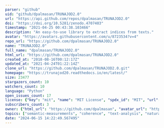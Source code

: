 ```yaml
---
parser: "github"
uid: "github/dpalmasan/TRUNAJOD2.0"
url: "https://api.github.com/repos/dpalmasan/TRUNAJOD2.0"
doi: "https://doi.org/10.5281/zenodo.4707403"
timestamp: "2021-04-25 00:43:38.103466"
description: "An easy-to-use library to extract indices from texts."
avatar: "https://avatars.githubusercontent.com/u/8723534?v=4"
repo_url: "https://github.com/dpalmasan/TRUNAJOD2.0"
name: "TRUNAJOD2.0"
full_name: "dpalmasan/TRUNAJOD2.0"
html_url: "https://github.com/dpalmasan/TRUNAJOD2.0"
created_at: "2018-08-16T00:12:17Z"
updated_at: "2021-04-24T01:22:14Z"
clone_url: "https://github.com/dpalmasan/TRUNAJOD2.0.git"
homepage: "https://trunajod20.readthedocs.io/en/latest/"
size: 23477
stargazers_count: 10
watchers_count: 10
language: "Python"
open_issues_count: 17
license: {"key": "mit", "name": "MIT License", "spdx_id": "MIT", "url": "https://api.github.com/licenses/mit", "node_id": "MDc6TGljZW5zZTEz"}
subscribers_count: 3
owner: {"html_url": "https://github.com/dpalmasan", "avatar_url": "https://avatars.githubusercontent.com/u/8723534?v=4", "login": "dpalmasan", "type": "User"}
topics: ["semantic-measurements", "coherence", "text-analysis", "natural-language-processing", "readability-metrics", "text-processing", "ttr", "spacy", "text-mining", "spacy-extensions", "cohesion", "entity-graph", "lexical-diversity", "type-token-ratio"]
date: "2024-06-15 14:22:49.567495"
---
```

